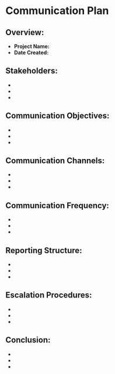 # Communication Plan

## Overview:
- **Project Name:**
- **Date Created:**

## Stakeholders:
- 
- 
- 

## Communication Objectives:
- 
- 
- 

## Communication Channels:
- 
- 
- 

## Communication Frequency:
- 
- 
- 

## Reporting Structure:
- 
- 
- 

## Escalation Procedures:
- 
- 
- 

## Conclusion:
- 
- 
- 
